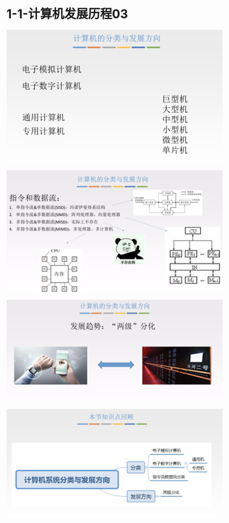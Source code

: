 # 1-1-计算机发展历程03

![](../../.gitbook/assets/image%20%28112%29.png)

![](../../.gitbook/assets/image%20%28221%29.png)

![](../../.gitbook/assets/image%20%2866%29.png)

![](../../.gitbook/assets/image%20%28273%29.png)

